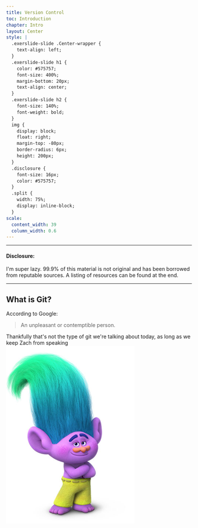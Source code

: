 ```yaml
---
title: Version Control
toc: Introduction
chapter: Intro
layout: Center
style: |
  .exerslide-slide .Center-wrapper {
    text-align: left;
  }
  .exerslide-slide h1 {
    color: #575757;
    font-size: 400%;
    margin-bottom: 20px;
    text-align: center;
  }
  .exerslide-slide h2 {
    font-size: 140%;
    font-weight: bold;
  }
  img {
    display: block;
    float: right;
    margin-top: -80px;
    border-radius: 6px;
    height: 200px;
  }
  .disclosure {
    font-size: 16px;
    color: #575757;
  }
  .split {
    width: 75%;
    display: inline-block;
  }
scale:
  content_width: 39
  column_width: 0.6
---
```


---
<div class="disclosure">

#### Disclosure:
I'm super lazy.  99.9% of this material is not original and has been borrowed from reputable sources.  A listing of resources can be found at the end.

</div>

---

## What is Git?
According to Google: 

> An unpleasant or contemptible person.

<div class="split">
Thankfully that's not the type of git we're talking about today, as long as we keep Zach from speaking
</div>
<img src="./troll.jpg" />


